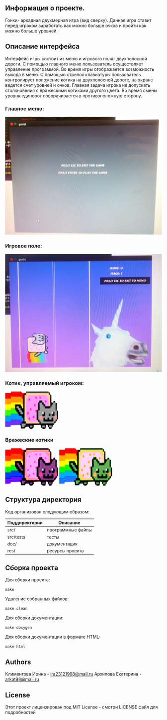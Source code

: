 ## Информация о проекте.
Гонки- аркадная двухмерная игра (вид сверху). Данная игра ставит перед игроком заработать как можно больше очков и пройти как можно больше уровней.

## Описание интерфейса
Интерфейс игры состоит из меню и игрового поля- двухполосной дороги. С помощью главного меню пользователь осуществляет управление программой. Во время игры отображается возможность выхода в меню. С помощью стрелок клавиатуры пользователь контролирует положение котика на двухполосной дороге, на экране ведется счет уровней и очков. Главная задача игрока не допускать столкновения с вражескими котиками другого цвета. Во время смены уровня единорог поворачивается в противоположную сторону.
### Главное меню:
![Image alt](https://github.com/KateArkhipova/polytech.cs.2017.spring_project/raw/master/doc/play_window.png)
### Игровое поле: 
![Image alt](https://github.com/KateArkhipova/polytech.cs.2017.spring_project/raw/master/doc/unicorn.png)
### Котик, управляемый игроком:
 ![Image alt](https://github.com/KateArkhipova/polytech.cs.2017.spring_project/raw/master/doc/cat.png)
### Вражеские котики 
![Image alt](https://github.com/KateArkhipova/polytech.cs.2017.spring_project/raw/master/doc/enemy_cat.png)
![Image alt](https://github.com/KateArkhipova/polytech.cs.2017.spring_project/raw/master/doc/enemy_cat2.png)
## Структура директория
Код организован следующим образом:

Поддиректории | Описание
-------------|-------------------
src/         | программные файлы 
src/tests    | тесты
doc/         | документация 
res/         | ресурсы проекта

## Сборка проекта
Для сборки проекта:
````
make
````
Удаление собранных файлов:
````
make clean
````
Для сборки документации:
````
make doxygen
````
Для сборки документации в формате HTML:
````
make html
````
## Authors
Климентова Ирина - ira23121998@mail.ru
Архипова Екатерина - arkat98@mail.ru
## License

Этот проект лицензирован под MIT License - смотри LICENSE файл для подробностей
